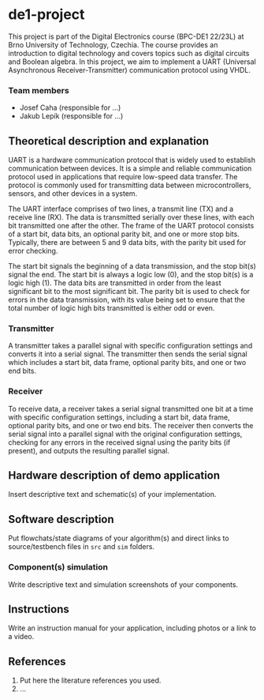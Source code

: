 # de1-project

This project is part of the Digital Electronics course (BPC-DE1 22/23L) at Brno University of Technology, Czechia. The course provides an introduction to digital technology and covers topics such as digital circuits and Boolean algebra. In this project, we aim to implement a UART (Universal Asynchronous Receiver-Transmitter) communication protocol using VHDL.

### Team members

* Josef Caha    (responsible for ...)
* Jakub Lepík   (responsible for ...)

## Theoretical description and explanation

UART is a hardware communication protocol that is widely used to establish communication between devices. It is a simple and reliable communication protocol used in applications that require low-speed data transfer. The protocol is commonly used for transmitting data between microcontrollers, sensors, and other devices in a system.

The UART interface comprises of two lines, a transmit line (TX) and a receive line (RX). The data is transmitted serially over these lines, with each bit transmitted one after the other. The frame of the UART protocol consists of a start bit, data bits, an optional parity bit, and one or more stop bits. Typically, there are between 5 and 9 data bits, with the parity bit used for error checking.

The start bit signals the beginning of a data transmission, and the stop bit(s) signal the end. The start bit is always a logic low (0), and the stop bit(s) is a logic high (1). The data bits are transmitted in order from the least significant bit to the most significant bit. The parity bit is used to check for errors in the data transmission, with its value being set to ensure that the total number of logic high bits transmitted is either odd or even.

### Transmitter

A transmitter takes a parallel signal with specific configuration settings and converts it into a serial signal. The transmitter then sends the serial signal which includes a start bit, data frame, optional parity bits, and one or two end bits.

### Receiver

To receive data, a receiver takes a serial signal transmitted one bit at a time with specific configuration settings, including a start bit, data frame, optional parity bits, and one or two end bits. The receiver then converts the serial signal into a parallel signal with the original configuration settings, checking for any errors in the received signal using the parity bits (if present), and outputs the resulting parallel signal.

## Hardware description of demo application

Insert descriptive text and schematic(s) of your implementation.

## Software description

Put flowchats/state diagrams of your algorithm(s) and direct links to source/testbench files in `src` and `sim` folders. 

### Component(s) simulation

Write descriptive text and simulation screenshots of your components.

## Instructions

Write an instruction manual for your application, including photos or a link to a video.

## References

1. Put here the literature references you used.
2. ...

